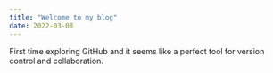```yaml
---
title: "Welcome to my blog"
date: 2022-03-08
---
```

First time exploring GitHub and it seems like a perfect tool for version control and collaboration.
